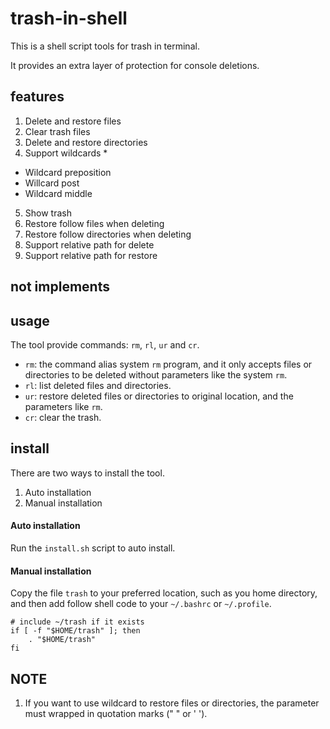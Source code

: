# trash-in-shell
This is a shell script tools for trash in terminal.

It provides an extra layer of protection for console deletions.

## features
1. Delete and restore files
2. Clear trash files
3. Delete and restore directories
4. Support wildcards *
  - Wildcard preposition
  - Willcard post
  - Wildcard middle
5. Show trash
6. Restore follow files when deleting
7. Restore follow directories when deleting
8. Support relative path for delete
9. Support relative path for restore

## not implements

## usage
The tool provide commands: `rm`, `rl`, `ur` and `cr`.

- `rm`: the command alias system `rm` program,
and it only accepts files or directories to be deleted
without parameters like the system `rm`.
- `rl`: list deleted files and directories.
- `ur`: restore deleted files or directories to original location,
and the parameters like `rm`.
- `cr`: clear the trash.

## install
There are two ways to install the tool.

1. Auto installation
2. Manual installation

#### Auto installation
Run the `install.sh` script to auto install.

#### Manual installation
Copy the file `trash` to your preferred location,
such as you home directory,
and then add follow shell code to your `~/.bashrc` or `~/.profile`.

``` shell
# include ~/trash if it exists
if [ -f "$HOME/trash" ]; then
    . "$HOME/trash"
fi
```

## NOTE
1. If you want to use wildcard to restore files or directories,
the parameter must wrapped in quotation marks (" " or ' ').
